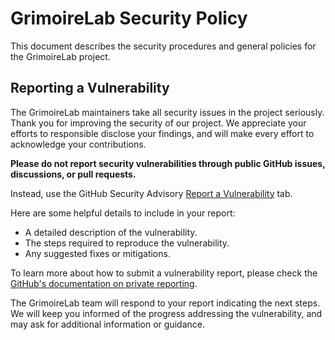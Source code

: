 # GrimoireLab Security Policy

This document describes the security procedures and general policies for the
GrimoireLab project.

## Reporting a Vulnerability

The GrimoireLab maintainers take all security issues in the project seriously.
Thank you for improving the security of our project. We appreciate your
efforts to responsible disclose your findings, and will make every effort to
acknowledge your contributions.

**Please do not report security vulnerabilities through public GitHub issues,
discussions, or pull requests.**

Instead, use the GitHub Security Advisory
[Report a Vulnerability](https://github.com/chaoss/grimoirelab/security/advisories/new)
tab.

Here are some helpful details to include in your report:

- A detailed description of the vulnerability.
- The steps required to reproduce the vulnerability.
- Any suggested fixes or mitigations.

To learn more about how to submit a vulnerability report, please check
the [GitHub's documentation on private reporting](https://docs.github.com/code-security/security-advisories/guidance-on-reporting-and-writing-information-about-vulnerabilities/privately-reporting-a-security-vulnerability).

The GrimoireLab team will respond to your report indicating the next steps. We
will keep you informed of the progress addressing the vulnerability, and may
ask for additional information or guidance.
